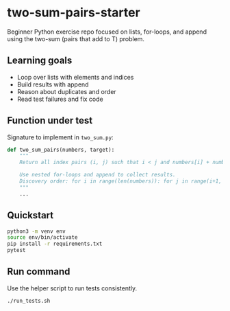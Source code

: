 # two-sum-pairs-starter

Beginner Python exercise repo focused on lists, for-loops, and append using the two-sum (pairs that add to T) problem.

## Learning goals
- Loop over lists with elements and indices
- Build results with append
- Reason about duplicates and order
- Read test failures and fix code

## Function under test

Signature to implement in `two_sum.py`:

```python
def two_sum_pairs(numbers, target):
    """
    Return all index pairs (i, j) such that i < j and numbers[i] + numbers[j] == target.

    Use nested for-loops and append to collect results.
    Discovery order: for i in range(len(numbers)): for j in range(i+1, len(numbers)).
    """
    ...
```

## Quickstart
```bash
python3 -m venv env
source env/bin/activate
pip install -r requirements.txt
pytest
```

## Run command
Use the helper script to run tests consistently.
```bash
./run_tests.sh
```
